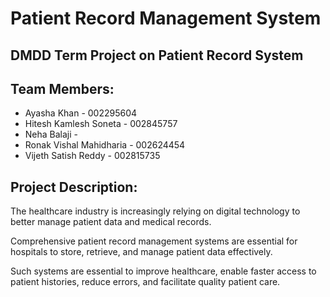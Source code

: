 # Patient Record Management System
## DMDD Term Project on Patient Record System
## Team Members:
- Ayasha Khan - 002295604
- Hitesh Kamlesh Soneta - 002845757
- Neha Balaji - 
- Ronak Vishal Mahidharia - 002624454
- Vijeth Satish Reddy - 002815735

## Project Description:
The healthcare industry is increasingly relying on digital technology to better manage patient data and medical records. 

Comprehensive patient record management systems are essential for hospitals to store, retrieve, and manage patient data effectively. 

Such systems are essential to improve healthcare, enable faster access to patient histories, reduce errors, and facilitate quality patient care.
